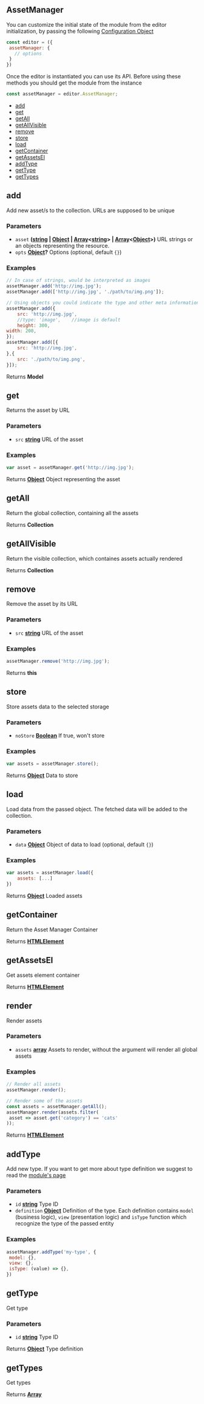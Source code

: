 <!-- Generated by documentation.js. Update this documentation by updating the source code. -->

## AssetManager

You can customize the initial state of the module from the editor initialization, by passing the following [Configuration Object][1]

```js
const editor = ({
 assetManager: {
   // options
 }
})
```

Once the editor is instantiated you can use its API. Before using these methods you should get the module from the instance

```js
const assetManager = editor.AssetManager;
```

-   [add][2]
-   [get][3]
-   [getAll][4]
-   [getAllVisible][5]
-   [remove][6]
-   [store][7]
-   [load][8]
-   [getContainer][9]
-   [getAssetsEl][10]
-   [addType][11]
-   [getType][12]
-   [getTypes][13]

## add

Add new asset/s to the collection. URLs are supposed to be unique

### Parameters

-   `asset` **([string][14] \| [Object][15] \| [Array][16]&lt;[string][14]> | [Array][16]&lt;[Object][15]>)** URL strings or an objects representing the resource.
-   `opts` **[Object][15]?** Options (optional, default `{}`)

### Examples

```javascript
// In case of strings, would be interpreted as images
assetManager.add('http://img.jpg');
assetManager.add(['http://img.jpg', './path/to/img.png']);

// Using objects you could indicate the type and other meta informations
assetManager.add({
	src: 'http://img.jpg',
	//type: 'image',	//image is default
	height: 300,
width: 200,
});
assetManager.add([{
	src: 'http://img.jpg',
},{
	src: './path/to/img.png',
}]);
```

Returns **Model** 

## get

Returns the asset by URL

### Parameters

-   `src` **[string][14]** URL of the asset

### Examples

```javascript
var asset = assetManager.get('http://img.jpg');
```

Returns **[Object][15]** Object representing the asset

## getAll

Return the global collection, containing all the assets

Returns **Collection** 

## getAllVisible

Return the visible collection, which containes assets actually rendered

Returns **Collection** 

## remove

Remove the asset by its URL

### Parameters

-   `src` **[string][14]** URL of the asset

### Examples

```javascript
assetManager.remove('http://img.jpg');
```

Returns **this** 

## store

Store assets data to the selected storage

### Parameters

-   `noStore` **[Boolean][17]** If true, won't store

### Examples

```javascript
var assets = assetManager.store();
```

Returns **[Object][15]** Data to store

## load

Load data from the passed object.
The fetched data will be added to the collection.

### Parameters

-   `data` **[Object][15]** Object of data to load (optional, default `{}`)

### Examples

```javascript
var assets = assetManager.load({
	assets: [...]
})
```

Returns **[Object][15]** Loaded assets

## getContainer

Return the Asset Manager Container

Returns **[HTMLElement][18]** 

## getAssetsEl

Get assets element container

Returns **[HTMLElement][18]** 

## render

Render assets

### Parameters

-   `assets` **[array][16]** Assets to render, without the argument will render
                           all global assets

### Examples

```javascript
// Render all assets
assetManager.render();

// Render some of the assets
const assets = assetManager.getAll();
assetManager.render(assets.filter(
 asset => asset.get('category') == 'cats'
));
```

Returns **[HTMLElement][18]** 

## addType

Add new type. If you want to get more about type definition we suggest to read the [module's page][19]

### Parameters

-   `id` **[string][14]** Type ID
-   `definition` **[Object][15]** Definition of the type. Each definition contains
                               `model` (business logic), `view` (presentation logic)
                               and `isType` function which recognize the type of the
                               passed entity

### Examples

```javascript
assetManager.addType('my-type', {
 model: {},
 view: {},
 isType: (value) => {},
})
```

## getType

Get type

### Parameters

-   `id` **[string][14]** Type ID

Returns **[Object][15]** Type definition

## getTypes

Get types

Returns **[Array][16]** 

[1]: https://github.com/artf/grapesjs/blob/master/src/asset_manager/config/config.js

[2]: #add

[3]: #get

[4]: #getall

[5]: #getallvisible

[6]: #remove

[7]: #store

[8]: #load

[9]: #getcontainer

[10]: #getassetsel

[11]: #addtype

[12]: #gettype

[13]: #gettypes

[14]: https://developer.mozilla.org/docs/Web/JavaScript/Reference/Global_Objects/String

[15]: https://developer.mozilla.org/docs/Web/JavaScript/Reference/Global_Objects/Object

[16]: https://developer.mozilla.org/docs/Web/JavaScript/Reference/Global_Objects/Array

[17]: https://developer.mozilla.org/docs/Web/JavaScript/Reference/Global_Objects/Boolean

[18]: https://developer.mozilla.org/docs/Web/HTML/Element

[19]: /modules/Assets.html
